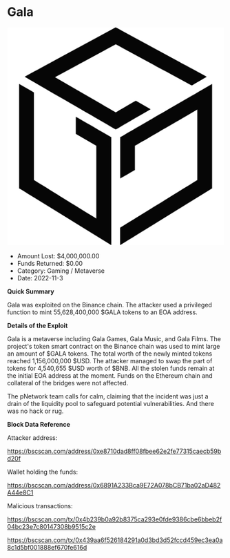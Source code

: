 # Gala
![Gala](/rektimages/Gala.png)
- Amount Lost: $4,000,000.00
- Funds Returned: $0.00
- Category: Gaming / Metaverse
- Date: 2022-11-3

**Quick Summary**

Gala was exploited on the Binance chain. The attacker used a privileged function to mint 55,628,400,000 $GALA  tokens to an EOA address.

  


 **Details of the Exploit**

Gala is a metaverse including Gala Games, Gala Music, and Gala Films. The project's token smart contract on the Binance chain was used to mint large an amount of $GALA tokens. The total worth of the newly minted tokens reached 1,156,000,000 $USD. The attacker managed to swap the part of tokens for 4,540,655 $USD worth of $BNB. All the stolen funds remain at the initial EOA address at the moment. Funds on the Ethereum chain and collateral of the bridges were not affected.

The pNetwork team calls for calm, claiming that the incident was just a drain of the liquidity pool to safeguard potential vulnerabilities. And there was no hack or rug. 

  


 **Block Data Reference**

Attacker address:

https://bscscan.com/address/0xe8710dad8ff08fbee62e2fe77315caecb59bd20f

  


Wallet holding the funds:

https://bscscan.com/address/0x6891A233Bca9E72A078bCB71ba02aD482A44e8C1

  


Malicious transactions:

https://bscscan.com/tx/0x4b239b0a92b8375ca293e0fde9386cbe6bbeb2f04bc23e7c80147308b9515c2e

https://bscscan.com/tx/0x439aa6f526184291a0d3bd3d52fccd459ec3ea0a8c1d5bf001888ef670fe616d



